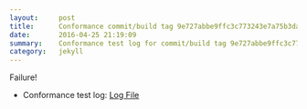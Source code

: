 ```yaml
---
layout:     post
title:      Conformance commit/build tag 9e727abbe9ffc3c773243e7a75b3da534adc4b33
date:       2016-04-25 21:19:09
summary:    Conformance test log for commit/build tag 9e727abbe9ffc3c773243e7a75b3da534adc4b33.
category:   jekyll
---
```


Failure!

- Conformance test log: [Log File](http://s3-us-west-2.amazonaws.com/kraken-e2e-logs/conformance/kraken_9e727abbe9ffc3c773243e7a75b3da534adc4b33.log)

